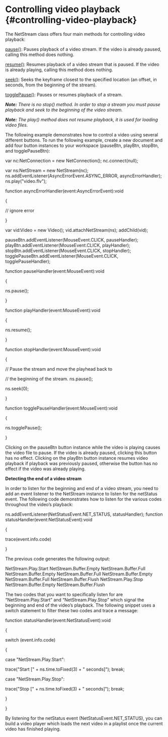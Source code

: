 # Controlling video playback {#controlling-video-playback}

The NetStream class offers four main methods for controlling video playback:

[pause()](https://api.openfl.org/openfl/net/NetStream.html#pause): Pauses playback of a video stream. If the video is already paused, calling this method does nothing.

[resume()](https://api.openfl.org/openfl/net/NetStream.html#resume): Resumes playback of a video stream that is paused. If the video is already playing, calling this method does nothing.

[seek()](https://api.openfl.org/openfl/net/NetStream.html#seek): Seeks the keyframe closest to the specified location (an offset, in seconds, from the beginning of the stream).

[togglePause()](https://api.openfl.org/openfl/net/NetStream.html#togglePause): Pauses or resumes playback of a stream.

**_Note:_** _There is no stop() method. In order to stop a stream you must pause playback and seek to the beginning of the video stream._

**_Note:_** _The play() method does not resume playback, it is used for loading video files._

The following example demonstrates how to control a video using several different buttons. To run the following example, create a new document and add four button instances to your workspace (pauseBtn, playBtn, stopBtn, and togglePauseBtn):

var nc:NetConnection = new NetConnection(); nc.connect(null);

var ns:NetStream = new NetStream(nc); ns.addEventListener(AsyncErrorEvent.ASYNC_ERROR, asyncErrorHandler); ns.play(&quot;video.flv&quot;);

function asyncErrorHandler(event:AsyncErrorEvent):void

{

// ignore error

}

var vid:Video = new Video(); vid.attachNetStream(ns); addChild(vid);

pauseBtn.addEventListener(MouseEvent.CLICK, pauseHandler); playBtn.addEventListener(MouseEvent.CLICK, playHandler); stopBtn.addEventListener(MouseEvent.CLICK, stopHandler); togglePauseBtn.addEventListener(MouseEvent.CLICK, togglePauseHandler);

function pauseHandler(event:MouseEvent):void

{

ns.pause();

}

function playHandler(event:MouseEvent):void

{

ns.resume();

}

function stopHandler(event:MouseEvent):void

{

// Pause the stream and move the playhead back to

// the beginning of the stream. ns.pause();

ns.seek(0);

}

function togglePauseHandler(event:MouseEvent):void

{

ns.togglePause();

}

Clicking on the pauseBtn button instance while the video is playing causes the video file to pause. If the video is already paused, clicking this button has no effect. Clicking on the playBtn button instance resumes video playback if playback was previously paused, otherwise the button has no effect if the video was already playing.

**Detecting the end of a video stream**

In order to listen for the beginning and end of a video stream, you need to add an event listener to the NetStream instance to listen for the netStatus event. The following code demonstrates how to listen for the various codes throughout the video’s playback:

ns.addEventListener(NetStatusEvent.NET_STATUS, statusHandler); function statusHandler(event:NetStatusEvent):void

{

trace(event.info.code)

}

The previous code generates the following output:

NetStream.Play.Start NetStream.Buffer.Empty NetStream.Buffer.Full NetStream.Buffer.Empty NetStream.Buffer.Full NetStream.Buffer.Empty NetStream.Buffer.Full NetStream.Buffer.Flush NetStream.Play.Stop NetStream.Buffer.Empty NetStream.Buffer.Flush

The two codes that you want to specifically listen for are “NetStream.Play.Start” and “NetStream.Play.Stop” which signal the beginning and end of the video’s playback. The following snippet uses a switch statement to filter these two codes and trace a message:

function statusHandler(event:NetStatusEvent):void

{

switch (event.info.code)

{

case &quot;NetStream.Play.Start&quot;:

trace(&quot;Start [&quot; + ns.time.toFixed(3) + &quot; seconds]&quot;); break;

case &quot;NetStream.Play.Stop&quot;:

trace(&quot;Stop [&quot; + ns.time.toFixed(3) + &quot; seconds]&quot;); break;

}

}

By listening for the netStatus event (NetStatusEvent.NET_STATUS), you can build a video player which loads the next video in a playlist once the current video has finished playing.